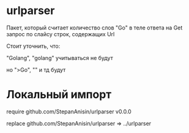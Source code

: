 # urlparser #

Пакет, который считает количество слов "Go" в теле ответа на Get запрос по слайсу строк, содержащих Url

Стоит уточнить, что:

"Golang", "golang" учитываться не будут

но ">Go", "<Go>" и тд будут

# Локальный импорт #
require github.com/StepanAnisin/urlparser v0.0.0

replace github.com/StepanAnisin/urlparser => ../urlparser
